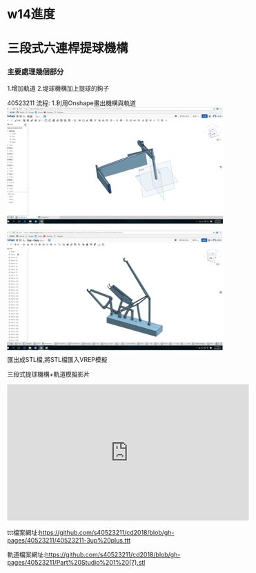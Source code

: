 # w14進度
# 三段式六連桿提球機構

### 主要處理幾個部分

1.增加軌道
2.堤球機構加上提球的鉤子


40523211
流程:
1.利用Onshape畫出機構與軌道
![](/assets/w14-1.png)
![](/assets/14-2.png)
匯出成STL檔,將STL檔匯入VREP模擬

三段式提球機構+軌道模擬影片

<iframe width="560" height="315" src="https://www.youtube.com/embed/D5TVbRu7lnw" frameborder="0" allow="autoplay; encrypted-media" allowfullscreen></iframe>

ttt檔案網址:https://github.com/s40523211/cd2018/blob/gh-pages/40523211/40523211-3up%20plus.ttt

軌道檔案網址:https://github.com/s40523211/cd2018/blob/gh-pages/40523211/Part%20Studio%201%20(7).stl




